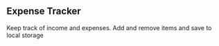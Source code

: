 ## Expense Tracker

Keep track of income and expenses. Add and remove items and save to local storage

